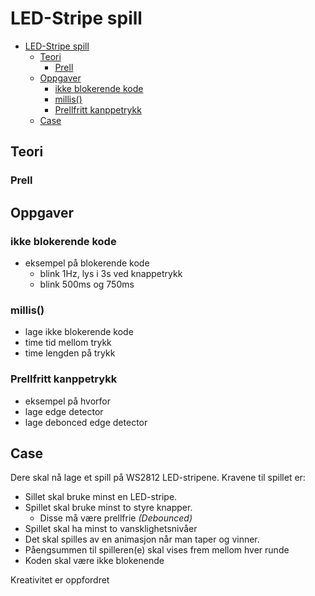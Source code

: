 # LED-Stripe spill
- [LED-Stripe spill](#led-stripe-spill)
  - [Teori](#teori)
    - [Prell](#prell)
  - [Oppgaver](#oppgaver)
    - [ikke blokerende kode](#ikke-blokerende-kode)
    - [millis()](#millis)
    - [Prellfritt kanppetrykk](#prellfritt-kanppetrykk)
  - [Case](#case)

## Teori
  ### Prell
## Oppgaver
  ### ikke blokerende kode
  * eksempel på blokerende kode
    * blink 1Hz, lys i 3s ved knappetrykk
    * blink 500ms og 750ms
  ### millis()
  * lage ikke blokerende kode
  * time tid mellom trykk
  * time lengden på trykk
  ### Prellfritt kanppetrykk
  * eksempel på hvorfor
  * lage edge detector
  * lage debonced edge detector

## Case
Dere skal nå lage et spill på WS2812 LED-stripene.
Kravene til spillet er:
* Sillet skal bruke minst en LED-stripe.
* Spillet skal bruke minst to styre knapper.
  * Disse må være prellfrie *(Debounced)*
* Spillet skal ha minst to vansklighetsnivåer 
* Det skal spilles av en animasjon når man taper og vinner.
* Påengsummen til spilleren(e) skal vises frem mellom hver runde
* Koden skal være ikke blokenende 

Kreativitet er oppfordret